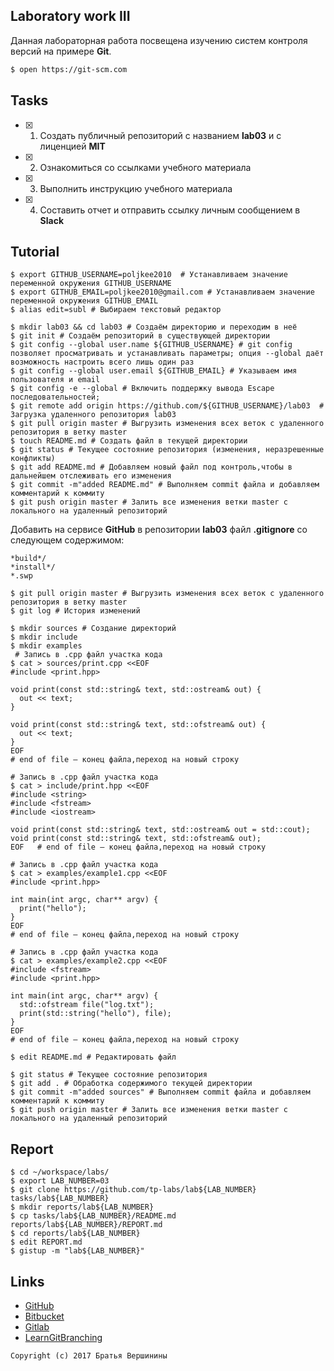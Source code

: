 ## Laboratory work III

Данная лабораторная работа посвещена изучению систем контроля версий на примере **Git**.

```bash
$ open https://git-scm.com
```

## Tasks

- [x] 1. Создать публичный репозиторий с названием **lab03** и с лиценцией **MIT**
- [x] 2. Ознакомиться со ссылками учебного материала
- [x] 3. Выполнить инструкцию учебного материала
- [x] 4. Составить отчет и отправить ссылку личным сообщением в **Slack**

## Tutorial

```ShellSession
$ export GITHUB_USERNAME=poljkee2010  # Устанавливаем значение переменной окружения GITHUB_USERNAME
$ export GITHUB_EMAIL=poljkee2010@gmail.com # Устанавливаем значение переменной окружения GITHUB_EMAIL
$ alias edit=subl # Выбираем текстовый редактор 
```

```ShellSession
$ mkdir lab03 && cd lab03 # Создаём директорию и переходим в неё
$ git init # Создаём репозиторий в существующей директории
$ git config --global user.name ${GITHUB_USERNAME} # git config позволяет просматривать и устанавливать параметры; опция --global даёт возможность настроить всего лишь один раз
$ git config --global user.email ${GITHUB_EMAIL} # Указываем имя пользователя и email
$ git config -e --global # Включить поддержку вывода Escape последовательностей;
$ git remote add origin https://github.com/${GITHUB_USERNAME}/lab03  # Загрузка удаленного репозитория lab03 
$ git pull origin master # Выгрузить изменения всех веток с удаленного репозитория в ветку master
$ touch README.md # Создать файл в текущей директории
$ git status # Текущее состояние репозитория (изменения, неразрешенные конфликты)
$ git add README.md # Добавляем новый файл под контроль,чтобы в дальнейшем отслеживать его изменения 
$ git commit -m"added README.md" # Выполняем commit файла и добавляем комментарий к коммиту
$ git push origin master # Залить все изменения ветки master с локального на удаленный репозиторий
```

Добавить на сервисе **GitHub** в репозитории **lab03** файл **.gitignore**
со следующем содержимом:

```ShellSession
*build*/
*install*/
*.swp
```

```ShellSession
$ git pull origin master # Выгрузить изменения всех веток с удаленного репозитория в ветку master
$ git log # История изменений
```

```ShellSession
$ mkdir sources # Создание директорий
$ mkdir include
$ mkdir examples
 # Запись в .cpp файл участка кода
$ cat > sources/print.cpp <<EOF
#include <print.hpp>

void print(const std::string& text, std::ostream& out) {
  out << text;
}

void print(const std::string& text, std::ofstream& out) {
  out << text;
}
EOF 
# end of file — конец файла,переход на новый строку
```

```ShellSession
# Запись в .cpp файл участка кода
$ cat > include/print.hpp <<EOF 
#include <string>
#include <fstream>
#include <iostream>

void print(const std::string& text, std::ostream& out = std::cout);
void print(const std::string& text, std::ofstream& out);
EOF   # end of file — конец файла,переход на новый строку
```

```ShellSession
# Запись в .cpp файл участка кода
$ cat > examples/example1.cpp <<EOF 
#include <print.hpp>

int main(int argc, char** argv) {
  print("hello");
}
EOF 
# end of file — конец файла,переход на новый строку
```

```ShellSession
# Запись в .cpp файл участка кода
$ cat > examples/example2.cpp <<EOF 
#include <fstream>
#include <print.hpp>

int main(int argc, char** argv) {
  std::ofstream file("log.txt");
  print(std::string("hello"), file);
}
EOF 
# end of file — конец файла,переход на новый строку
```

```ShellSession
$ edit README.md # Редактировать файл
```

```ShellSession
$ git status # Текущее состояние репозитория
$ git add . # Обработка содержимого текущей директории
$ git commit -m"added sources" # Выполняем commit файла и добавляем комментарий к коммиту
$ git push origin master # Залить все изменения ветки master с локального на удаленный репозиторий
```

## Report

```ShellSession
$ cd ~/workspace/labs/
$ export LAB_NUMBER=03
$ git clone https://github.com/tp-labs/lab${LAB_NUMBER} tasks/lab${LAB_NUMBER}
$ mkdir reports/lab${LAB_NUMBER}
$ cp tasks/lab${LAB_NUMBER}/README.md reports/lab${LAB_NUMBER}/REPORT.md
$ cd reports/lab${LAB_NUMBER}
$ edit REPORT.md
$ gistup -m "lab${LAB_NUMBER}"
```

## Links

- [GitHub](https://github.com)
- [Bitbucket](https://bitbucket.org)
- [Gitlab](https://about.gitlab.com)
- [LearnGitBranching](http://learngitbranching.js.org/)

```
Copyright (c) 2017 Братья Вершинины
```
